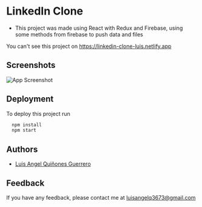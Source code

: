 # LinkedIn Clone

- This project was made using React with Redux and Firebase, using some methods from firebase to push data and files 

You can't see this project on https://linkedin-clone-luis.netlify.app

## Screenshots

![App Screenshot](https://screenshot-proxy.netlify.app/f_avif,w_336/https://d33wubrfki0l68.cloudfront.net/63239e547221b80008dc1b35/screenshot_2022-09-15-21-52-38-0000.png)


## Deployment
To deploy this project run

```bash
  npm install
  npm start
```


  
## Authors

- [Luis Angel Quiñones Guerrero](https://github.com/luisangelq)

  
## Feedback

If you have any feedback, please contact me at luisangelq3673@gmail.com
